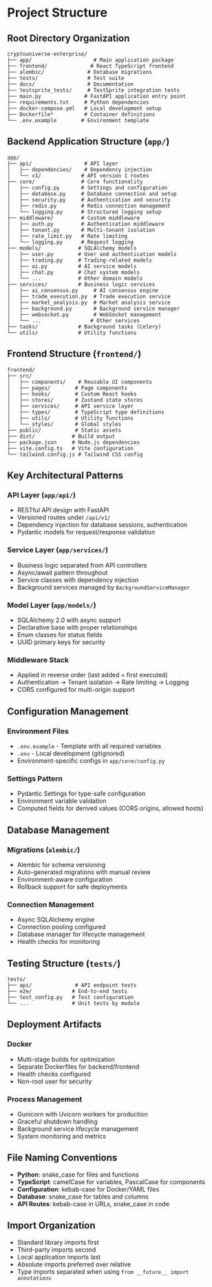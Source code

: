 # Project Structure

## Root Directory Organization

```
cryptouniverse-enterprise/
├── app/                    # Main application package
├── frontend/              # React TypeScript frontend
├── alembic/              # Database migrations
├── tests/                # Test suite
├── docs/                 # Documentation
├── testsprite_tests/     # TestSprite integration tests
├── main.py              # FastAPI application entry point
├── requirements.txt     # Python dependencies
├── docker-compose.yml   # Local development setup
├── Dockerfile*          # Container definitions
└── .env.example        # Environment template
```

## Backend Application Structure (`app/`)

```
app/
├── api/                 # API layer
│   ├── dependencies/    # Dependency injection
│   └── v1/             # API version 1 routes
├── core/               # Core functionality
│   ├── config.py       # Settings and configuration
│   ├── database.py     # Database connection and setup
│   ├── security.py     # Authentication and security
│   ├── redis.py        # Redis connection management
│   └── logging.py      # Structured logging setup
├── middleware/         # Custom middleware
│   ├── auth.py         # Authentication middleware
│   ├── tenant.py       # Multi-tenant isolation
│   ├── rate_limit.py   # Rate limiting
│   └── logging.py      # Request logging
├── models/            # SQLAlchemy models
│   ├── user.py        # User and authentication models
│   ├── trading.py     # Trading-related models
│   ├── ai.py          # AI service models
│   ├── chat.py        # Chat system models
│   └── ...            # Other domain models
├── services/          # Business logic services
│   ├── ai_consensus.py     # AI consensus engine
│   ├── trade_execution.py  # Trade execution service
│   ├── market_analysis.py  # Market analysis service
│   ├── background.py       # Background service manager
│   ├── websocket.py        # WebSocket management
│   └── ...                # Other services
├── tasks/             # Background tasks (Celery)
└── utils/             # Utility functions
```

## Frontend Structure (`frontend/`)

```
frontend/
├── src/
│   ├── components/    # Reusable UI components
│   ├── pages/        # Page components
│   ├── hooks/        # Custom React hooks
│   ├── stores/       # Zustand state stores
│   ├── services/     # API service layer
│   ├── types/        # TypeScript type definitions
│   ├── utils/        # Utility functions
│   └── styles/       # Global styles
├── public/           # Static assets
├── dist/            # Build output
├── package.json     # Node.js dependencies
├── vite.config.ts   # Vite configuration
└── tailwind.config.js # Tailwind CSS config
```

## Key Architectural Patterns

### API Layer (`app/api/`)
- RESTful API design with FastAPI
- Versioned routes under `/api/v1/`
- Dependency injection for database sessions, authentication
- Pydantic models for request/response validation

### Service Layer (`app/services/`)
- Business logic separated from API controllers
- Async/await pattern throughout
- Service classes with dependency injection
- Background services managed by `BackgroundServiceManager`

### Model Layer (`app/models/`)
- SQLAlchemy 2.0 with async support
- Declarative base with proper relationships
- Enum classes for status fields
- UUID primary keys for security

### Middleware Stack
- Applied in reverse order (last added = first executed)
- Authentication → Tenant isolation → Rate limiting → Logging
- CORS configured for multi-origin support

## Configuration Management

### Environment Files
- `.env.example` - Template with all required variables
- `.env` - Local development (gitignored)
- Environment-specific configs in `app/core/config.py`

### Settings Pattern
- Pydantic Settings for type-safe configuration
- Environment variable validation
- Computed fields for derived values (CORS origins, allowed hosts)

## Database Management

### Migrations (`alembic/`)
- Alembic for schema versioning
- Auto-generated migrations with manual review
- Environment-aware configuration
- Rollback support for safe deployments

### Connection Management
- Async SQLAlchemy engine
- Connection pooling configured
- Database manager for lifecycle management
- Health checks for monitoring

## Testing Structure (`tests/`)

```
tests/
├── api/              # API endpoint tests
├── e2e/             # End-to-end tests
├── test_config.py   # Test configuration
└── ...              # Unit tests by module
```

## Deployment Artifacts

### Docker
- Multi-stage builds for optimization
- Separate Dockerfiles for backend/frontend
- Health checks configured
- Non-root user for security

### Process Management
- Gunicorn with Uvicorn workers for production
- Graceful shutdown handling
- Background service lifecycle management
- System monitoring and metrics

## File Naming Conventions

- **Python**: snake_case for files and functions
- **TypeScript**: camelCase for variables, PascalCase for components
- **Configuration**: kebab-case for Docker/YAML files
- **Database**: snake_case for tables and columns
- **API Routes**: kebab-case in URLs, snake_case in code

## Import Organization

- Standard library imports first
- Third-party imports second
- Local application imports last
- Absolute imports preferred over relative
- Type imports separated when using `from __future__ import annotations`